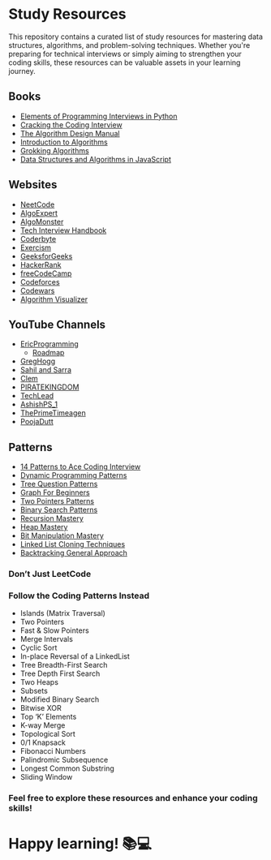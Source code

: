 # Study Resources

This repository contains a curated list of study resources for mastering data structures, algorithms, and problem-solving techniques. Whether you're preparing for technical interviews or simply aiming to strengthen your coding skills, these resources can be valuable assets in your learning journey.

## Books

- [Elements of Programming Interviews in Python](https://www.amazon.com/Elements-Programming-Interviews-Python-Insiders/dp/1537713949)
- [Cracking the Coding Interview](https://www.amazon.com/Cracking-Coding-Interview-Programming-Questions/dp/0984782850)
- [The Algorithm Design Manual](https://www.amazon.com/Algorithm-Design-Manual-Steven-Skiena/dp/1849967202)
- [Introduction to Algorithms](https://www.amazon.com/Introduction-Algorithms-3rd-MIT-Press/dp/0262033844)
- [Grokking Algorithms](https://www.amazon.com/Grokking-Algorithms-illustrated-programmers-curious/dp/1617292230)
- [Data Structures and Algorithms in JavaScript](https://www.amazon.in/Data-Structures-Algorithms-JavaScript-approaches-ebook/dp/B00IV3J23Y)

## Websites

- [NeetCode](https://neetcode.io/)
- [AlgoExpert](https://www.algoexpert.io/)
- [AlgoMonster](https://algo.monster/)
- [Tech Interview Handbook](https://www.techinterviewhandbook.org/grind75)
- [Coderbyte](https://coderbyte.com/)
- [Exercism](https://exercism.org/dashboard)
- [GeeksforGeeks](https://www.geeksforgeeks.org/)
- [HackerRank](https://www.hackerrank.com/dashboard)
- [freeCodeCamp](https://www.freecodecamp.org/)
- [Codeforces](https://codeforces.com/)
- [Codewars](https://www.codewars.com/dashboard)
- [Algorithm Visualizer](https://algorithm-visualizer.org/)

## YouTube Channels

- [EricProgramming](https://www.youtube.com/@EricProgramming)
  - [Roadmap](https://www.youtube.com/@EricProgramming/playlists)
- [GregHogg](https://www.youtube.com/@GregHogg)
- [Sahil and Sarra](https://www.youtube.com/@sahilandsarra)
- [Clem](https://www.youtube.com/@clem)
- [PIRATEKINGDOM](https://www.youtube.com/@PIRATEKINGDOM)
- [TechLead](https://www.youtube.com/@TechLead)
- [AshishPS_1](https://www.youtube.com/@ashishps_1)
- [ThePrimeTimeagen](https://www.youtube.com/@ThePrimeTimeagen)
- [PoojaDutt](https://www.youtube.com/@PoojaDutt)

## Patterns

- [14 Patterns to Ace Coding Interview](https://hackernoon.com/14-patterns-to-ace-any-coding-interview-question-c5bb3357f6ed)
- [Dynamic Programming Patterns](https://leetcode.com/discuss/study-guide/458695/Dynamic-Programming-Patterns)
- [Tree Question Patterns](https://leetcode.com/discuss/study-guide/1337373/tree-question-pattern-2021-placement)
- [Graph For Beginners](https://leetcode.com/discuss/study-guide/655708/Graph-For-Beginners-Problems-or-Pattern-or-Sample-Solutions)
- [Two Pointers Patterns](https://leetcode.com/discuss/study-guide/1688903/Solved-all-two-pointers-problems-in-100-days)
- [Binary Search Patterns](https://leetcode.com/discuss/study-guide/786126/Python-Powerful-Ultimate-Binary-Search-Template.-Solved-many-problems)
- [Recursion Mastery](https://leetcode.com/discuss/study-guide/1733447/become-master-in-recursion)
- [Heap Mastery](https://leetcode.com/problems/frequency-of-the-most-frequent-element/solutions/1175088/C++-Maximum-Sliding-Window-Cheatsheet-Template/)
- [Bit Manipulation Mastery](https://leetcode.com/problems/sum-of-two-integers/solutions/84278/A-summary:-how-to-use-bit-manipulation-to-solve-problems-easily-and-efficiently/)
- [Linked List Cloning Techniques](https://leetcode.com/problems/copy-list-with-random-pointer/solutions/1843061/Generalised-Solution-for-All-Clone-Related-Problems/)
- [Backtracking General Approach](<https://leetcode.com/problems/permutations/solutions/18239/A-general-approach-to-backtracking-questions-in-Java-(Subsets-Permutations-Combination-Sum-Palindrome-Partioning)/>)

### Don’t Just LeetCode

### Follow the Coding Patterns Instead

- Islands (Matrix Traversal)
- Two Pointers
- Fast & Slow Pointers
- Merge Intervals
- Cyclic Sort
- In-place Reversal of a LinkedList
- Tree Breadth-First Search
- Tree Depth First Search
- Two Heaps
- Subsets
- Modified Binary Search
- Bitwise XOR
- Top ‘K’ Elements
- K-way Merge
- Topological Sort
- 0/1 Knapsack
- Fibonacci Numbers
- Palindromic Subsequence
- Longest Common Substring
- Sliding Window

### Feel free to explore these resources and enhance your coding skills!

# Happy learning! 📚💻
